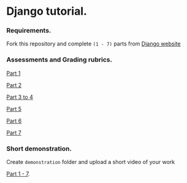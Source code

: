 # Django tutorial.

### Requirements.

Fork this repository and complete `(1 - 7)` parts from [Django website](https://docs.djangoproject.com/en/3.0/intro/) 


### Assessments and Grading rubrics.

[Part 1](https://forms.gle/nD8xbEkVHDhe7git9)

[Part 2](https://forms.gle/jG3CJMD45FhnjHnL9)

[Part 3 to 4](https://forms.gle/p93n4Pu7EqY9coqa8) 

[Part 5](https://forms.gle/1WnPW5gBc7wG2A7g8)

[Part 6](https://forms.gle/ZfGBJXoVVNGeiZ1M7)

[Part 7](https://forms.gle/dWP87aiuNo67YkTQ9)


### Short demonstration.

Create `demonstration` folder and upload a short video of your work 


[Part 1 - 7](demonstration/yourlink).